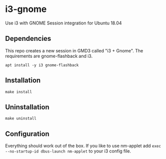 # i3-gnome
Use i3 with GNOME Session integration for Ubuntu 18.04

## Dependencies
This repo creates a new session in GMD3 called "i3 + Gnome". The requirements are gnome-flashback and i3.

```
apt install -y i3 gnome-flashback
```

## Installation

```
make install
```

## Uninstallation

```
make uninstall
```

## Configuration

Everything should work out of the box. If you like to use nm-applet add `exec --no-startup-id dbus-launch nm-applet` to your i3 config file.
